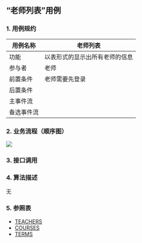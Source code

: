 ## “老师列表”用例

### 1. 用例规约

用例名称 | 老师列表
---|---
功能 | 以表形式的显示出所有老师的信息
参与者 | 老师
前置条件 | 老师需要先登录
后置条件 | 
主事件流 | 
备选事件流 | 

### 2. 业务流程（顺序图）
![](../images/老师列表顺序图.png)
### 3. 接口调用
 

### 4. 算法描述
无
### 5. 参照表
- [TEACHERS](../数据库设计.md)
- [COURSES](../数据库设计.md)
- [TERMS](../数据库设计.md)
